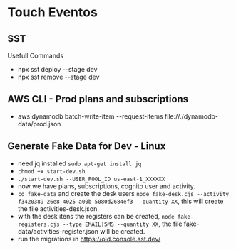 # Touch Eventos

## SST

Usefull Commands

* npx sst deploy --stage dev
* npx sst remove --stage dev

## AWS CLI - Prod plans and subscriptions
* aws dynamodb batch-write-item --request-items file://./dynamodb-data/prod.json

## Generate Fake Data for Dev - Linux

- need jq installed `sudo apt-get install jq`
- `chmod +x start-dev.sh`
- `./start-dev.sh --USER_POOL_ID us-east-1_XXXXXX`
- now we have plans, subscriptions, cognito user and activity.
- `cd fake-data` and create the desk users `node fake-desk.cjs --activity f3420389-26e8-4025-a00b-5080d2684ef3 --quantity XX`, this will create the file activities-desk.json.
- with the desk itens the registers can be created, `node fake-registers.cjs --type EMAIL|SMS --quantity XX`, the file fake-data/activities-register.json will be created.
- run the migrations in https://old.console.sst.dev/
